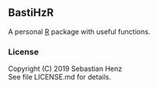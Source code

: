 ## BastiHzR
A personal [R](https://www.r-project.org) package with useful functions.

### License
Copyright (C) 2019 Sebastian Henz  
See file LICENSE.md for details.
